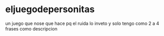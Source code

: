 # eljuegodepersonitas
un juego que nose que hace pq el ruida lo inveto y solo tengo como 2 a 4 frases como descripcion
